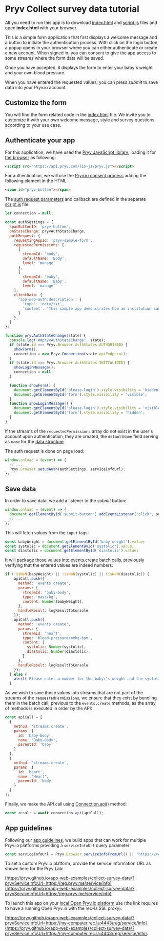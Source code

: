 
# Pryv Collect survey data tutorial

All you need to run this app is to download [index.html](index.html) and [script.js](script.js) files and open **index.html** with your browser.

This is a simple form application that first displays a welcome message and a button to initiate the authentication process. With click on the login button, a popup opens in your browser where you can either authenticate or create a new account. When signed in, you can consent to give the app access to some streams where the form data will be saved.

Once you have accepted, it displays the form to enter your baby's weight and your own blood pressure.

When you have entered the requested values, you can press *submit* to save data into your Pryv.io account.

## Customize the form

You will find the form related code in the [index.html](index.html) file. We invite you to customize it with your own welcome message, style and survey questions according to your use case.

## Authenticate your app

For this application, we have used the [Pryv JavaScript library](), loading it for [the browser](https://github.com/pryv/lib-js#browser) as following:

```html
<script src="https://api.pryv.com/lib-js/pryv.js"></script>
```

For authentication, we will use the [Pryv.io consent process](https://github.com/pryv/lib-js#within-a-webpage-with-a-login-button) adding the following element in the HTML:

```html
<span id="pryv-button"></span>
```

The [auth request parameters](https://api.pryv.com/reference/#auth-request) and callback are defined in the separate [script.js](script.js) file:

```javascript
let connection = null;

const authSettings = {
  spanButtonID: 'pryv-button', 
  onStateChange: pryvAuthStateChange, 
  authRequest: { 
    requestingAppId: 'pryv-simple-form', 
    requestedPermissions: [ 
      {
        streamId: 'body',
        defaultName: 'Body',
        level: 'manage' 
      },
      {
        streamId: 'baby',
        defaultName: 'Baby',
        level: 'manage' 
    ],
    clientData: {
      'app-web-auth:description': {
        'type': 'note/txt',
        'content': 'This sample app demonstrates how an institution can track the weight of a newborn baby alongside with the mother\'s blood pressure to prevent hypertension.'
      }
    },
  }
};

function pryvAuthStateChange(state) {
  console.log('##pryvAuthStateChange', state);
  if (state.id === Pryv.Browser.AuthStates.AUTHORIZED) {
    showForm();
    connection = new Pryv.Connection(state.apiEndpoint);
  }
  if (state.id === Pryv.Browser.AuthStates.INITIALIZED) {
    showLoginMessage();
    connection = null;
  }

  function showForm() {
    document.getElementById('please-login').style.visibility = 'hidden';
    document.getElementById('form').style.visibility = 'visible';
  }
  function showLoginMessage() {
    document.getElementById('please-login').style.visibility = 'visible';
    document.getElementById('form').style.visibility = 'hidden';
  }
}
```

If the streams of the `requestedPermissions` array do not exist in the user's account upon authentication, they are created, the `defaultName` field serving as `name` for the [data structure](https://api.pryv.com/reference/#stream).

The auth request is done on page load:

```javascript
window.onload = (event) => {
  // ...
  Pryv.Browser.setupAuth(authSettings, serviceInfoUrl);
};
```

## Save data

In order to save data, we add a listener to the *submit* button:

```javascript
window.onload = (event) => {
  document.getElementById('submit-button').addEventListener("click", submitForm);
  // ...
};
```

This will fetch values from the `input` tags:

```javascript
const babyWeight = document.getElementById('baby-weight').value;
const systolic = document.getElementById('systolic').value;
const diastolic = document.getElementById('diastolic').value;
```

It will package those values into [events.create](https://api.pryv.com/reference/#create-event) [batch calls](https://api.pryv.com/reference/#call-batch), previously verifying that the entered values are indeed numbers:

```javascript
if (!isNaN(babyWeight) || !isNaN(systolic) || !isNaN(diastolic)) {
    apiCall.push({
      method: 'events.create',
      params: {
        streamId: 'baby-body',
        type: 'mass/kg',
        content: Number(babyWeight),
      },
      handleResult: logResultToConsole 
    });
    apiCall.push({
      method: 'events.create',
      params: {
        streamId: 'heart',
        type: 'blood-pressure/mmhg-bpm',
        content: {
          systolic: Number(systolic),
          diastolic: Number(diastolic),
        }
      },
      handleResult: logResultToConsole
    });
  } else {
    alert('Please enter a number for the baby\'s weight and the systolic / diastolic values.');
  }
```

As we wish to save these values into streams that are not part of the streams of the `requestedPermissions`, we ensure that they exist by bundling them in the batch call, previous to the `events.create` methods, as the array of methods is executed in order by the API:

```javascript
const apiCall = [
  {
    method: 'streams.create',
    params: {
      id: 'baby-body',
      name: 'Baby-Body',
      parentId: 'baby'
    }
  },
  {
    method: 'streams.create',
    params: {
      id: 'heart',
      name: 'Heart',
      parentId: 'body'
    }
  }
];
```

Finally, we make the API call using [Connection.api()](https://github.com/pryv/lib-js#api-calls) method:

```javascript
const result = await connection.api(apiCall);
```

## App guidelines

Following our [app guidelines](https://api.pryv.com/guides/app-guidelines/), we build apps that can work for multiple Pryv.io platforms providing a `serviceInfoUrl` query parameter:

```javascript
const serviceInfoUrl = Pryv.Browser.serviceInfoFromUrl() || 'https://reg.pryv.me/service/info';
```

To set a custom Pryv.io platform, provide the service information URL as shown here for the Pryv Lab:

[https://pryv.github.io/app-web-examples/collect-survey-data/?pryvServiceInfoUrl=https://reg.pryv.me/service/info](https://pryv.github.io/app-web-examples/collect-survey-data/?pryvServiceInfoUrl=https://reg.pryv.me/service/info)

 To launch this app on your [local Open Pryv.io platform](https://github.com/pryv/open-pryv.io#development) use (the link requires to have a running Open Pryv.io with the rec-la SSL proxy):

[https://pryv.github.io/app-web-examples/collect-survey-data/?pryvServiceInfoUrl=https://my-computer.rec.la:4443/reg/service/info](https://pryv.github.io/app-web-examples/collect-survey-data/?pryvServiceInfoUrl=https://my-computer.rec.la:4443/reg/service/info).